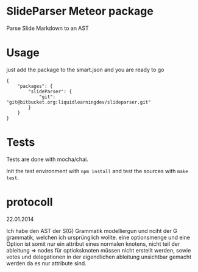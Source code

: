 # SlideParser Meteor package
Parse Slide Markdown to an AST

# Usage
just add the package to the smart.json and you are ready to go

	{
		"packages": {
			"slideParser": {
				"git": "git@bitbucket.org:liquidlearningdev/slideparser.git"
			}
		}
	}

# Tests
Tests are done with mocha/chai.

Init the test environment with `npm install` and test the sources with `make test`.


# protocoll
22.01.2014

Ich habe den AST der S(G) Grammatik modelliergun und nciht der G grammatik, welchen ich ursprünglich wollte. eine optionsmenge und eine Option ist somit nur ein attribut eines normalen knotens, nicht teil der ableitung
=> nodes für optioksknoten müssen nicht erstellt werden, sowie votes und delegationen in der eigendlichen ableitung unsichtbar gemacht werden da es nur attribute sind.
